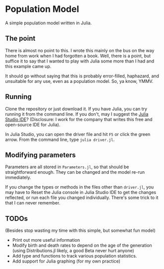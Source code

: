 # Population Model
A simple population model written in Julia.

## The point
There is almost no point to this. I wrote this mainly on the bus on the way
home from work when I had forgotten a book. Well, there is a point, but 
suffice it to say that I wanted to play with Julia some more than I had and 
this example came up. 

It should go without saying that this is probably error-filled, haphazard, and
unsuitable for any use, even as a population model. So, ya know, YMMV.

## Running
Clone the repository or just download it. If you have Julia, you can try 
running it from the command line. If you don't, may I suggest the 
[Julia Studio IDE](http://forio.com/products/julia-studio/)? 
(Disclosure: I work for the company that writes this free and open-source IDE 
for Julia).

In Julia Studio, you can open the driver file and hit ``F5`` or click the 
green arrow. From the command line, type ``julia driver.jl``.

## Modifying parameters
Parameters are all stored in ``Parameters.jl``, so that should be straightforward
enough. They can be changed and the model re-run immediately.

If you change the types or methods in the files other than ``driver.jl``, you 
may have to Reset the Julia console in Julia Studio IDE to get the changes
reflected, or run each file you changed individually. There's some trick to it
that I can never remember.

## TODOs
(Besides stop wasting my time with this simple, but somewhat fun model)

* Print out more useful information
* Modify birth and death rates to depend on the age of the generation 
  (using Distributions.jl likely, a good Beta never hurt anyone)
* Add type and functions to track various population statistics.
* Add support for Julia graphing (for my own practice)

